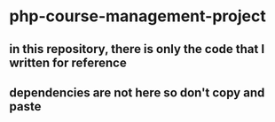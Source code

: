 # php-course-management-project

## in this repository, there is only the code that I written for reference 
## dependencies are not here so don't copy and paste 
